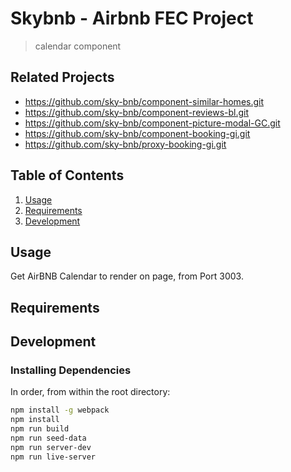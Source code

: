 # Skybnb - Airbnb FEC Project

> calendar component

## Related Projects

  - https://github.com/sky-bnb/component-similar-homes.git
  - https://github.com/sky-bnb/component-reviews-bl.git
  - https://github.com/sky-bnb/component-picture-modal-GC.git
  - https://github.com/sky-bnb/component-booking-gi.git
  - https://github.com/sky-bnb/proxy-booking-gi.git

## Table of Contents

1. [Usage](#Usage)
1. [Requirements](#requirements)
1. [Development](#development)

## Usage

Get AirBNB Calendar to render on page, from Port 3003.

## Requirements

## Development

### Installing Dependencies

In order, from within the root directory:

```sh
npm install -g webpack
npm install
npm run build
npm run seed-data
npm run server-dev
npm run live-server
```